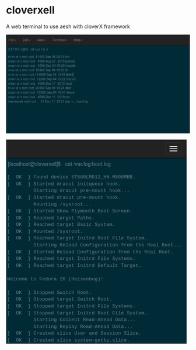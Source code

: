 cloverxell
==========

A web terminal to use aesh with cloverX framework

![Alt cloverxell](https://raw.githubusercontent.com/EsmerilProgramming/cloverxell/master/cloverxell.png)


![Alt cloverxellm](https://raw.githubusercontent.com/EsmerilProgramming/cloverxell/master/cloverxellm.png)